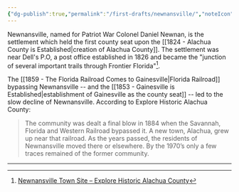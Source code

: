 ```yaml
---
{"dg-publish":true,"permalink":"/first-drafts/newnansville/","noteIcon":"","created":"","updated":""}
---
```


Newnansville, named for Patriot War Colonel Daniel Newnan, is the settlement which held the first county seat upon the [[1824 - Alachua County is Established\|creation of Alachua County]]. The settlement was near Dell's P.O, a post office established in 1826 and became the "junction of several important trails through Frontier Florida"[^1]. 

The [[1859 - The Florida Railroad Comes to Gainesville\|Florida Railroad]] bypassing Newnansville -- and the [[1853 - Gainesville is Established\|establishment of Gainesville as the county seat]] -- led to the slow decline of Newnansville. According to Explore Historic Alachua County:

>The community was dealt a final blow in 1884 when the Savannah, Florida and Western Railroad bypassed it. A new town, Alachua, grew up near that railroad. As the years passed, the residents of Newnansville moved there or elsewhere. By the 1970’s only a few traces remained of the former community.


---

[^1]: [Newnansville Town Site – Explore Historic Alachua County](http://www.explorehistoricalachuacounty.com/location/newnansville-town-site/#:~:text=In%201828%2C%20the%20settlement%20near,important%20trails%20through%20frontier%20Florida.)